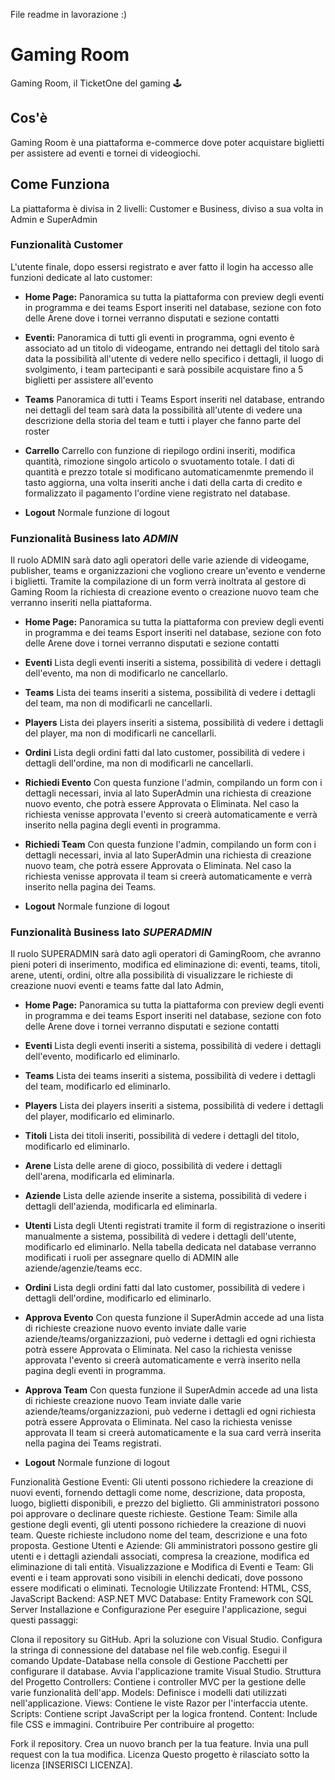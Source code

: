 


File readme in lavorazione :) 


# Gaming Room

Gaming Room, il TicketOne del gaming :joystick:


## Cos'è

Gaming Room è una piattaforma e-commerce dove poter acquistare biglietti per assistere ad eventi e tornei di videogiochi.


## Come Funziona 


La piattaforma è divisa in 2 livelli: Customer e Business, diviso a sua volta in Admin e SuperAdmin

### Funzionalità Customer

L'utente finale, dopo essersi registrato e aver fatto il login ha accesso alle funzioni dedicate al lato customer:

- **Home Page:**
  Panoramica su tutta la piattaforma con preview degli eventi in programma e dei teams Esport inseriti nel database, sezione con foto delle Arene dove i tornei verranno disputati e sezione contatti

- **Eventi:**
  Panoramica di tutti gli eventi in programma, ogni evento è associato ad un titolo di videogame, entrando nei dettagli del titolo sarà data la possibilità all'utente di vedere nello specifico i dettagli, il luogo di svolgimento, i team partecipanti e sarà possibile acquistare fino a 5 biglietti per assistere all'evento

- **Teams**
  Panoramica di tutti i Teams Esport inseriti nel database,  entrando nei dettagli del team sarà data la possibilità all'utente di vedere una descrizione della storia del team e tutti i player che fanno parte del roster

- **Carrello**
  Carrello con funzione di riepilogo ordini inseriti, modifica quantità, rimozione singolo articolo o svuotamento totale.
  I dati di quantità e prezzo totale si modificano automaticamenmte premendo il tasto aggiorna, una volta inseriti anche i dati della carta di credito e formalizzato il pagamento l'ordine viene registrato nel database.

- **Logout**
  Normale funzione di logout

### Funzionalità Business lato _ADMIN_

Il ruolo ADMIN sarà dato agli operatori delle varie aziende di videogame, publisher, teams e organizzazioni che vogliono creare un'evento e venderne i biglietti.
Tramite la compilazione di un form verrà inoltrata al gestore di Gaming Room la richiesta di creazione evento o creazione nuovo team che verranno inseriti nella piattaforma.



- **Home Page:**
  Panoramica su tutta la piattaforma con preview degli eventi in programma e dei teams Esport inseriti nel database, sezione con foto delle Arene dove i tornei verranno disputati e sezione contatti

- **Eventi**
  Lista degli eventi inseriti a sistema, possibilità di vedere i dettagli dell'evento, ma non di modificarlo ne cancellarlo.

- **Teams**
  Lista dei teams inseriti a sistema, possibilità di vedere i dettagli del team, ma non di modificarli ne cancellarli.

- **Players**
  Lista dei players inseriti a sistema, possibilità di vedere i dettagli del player, ma non di modificarli ne cancellarli.
  
- **Ordini**
  Lista degli ordini fatti dal lato customer, possibilità di vedere i dettagli dell'ordine, ma non di modificarli ne cancellarli.

- **Richiedi Evento**
  Con questa funzione l'admin, compilando un form con i dettagli necessari, invia al lato SuperAdmin una richiesta di creazione nuovo evento, che potrà essere Approvata o Eliminata.
  Nel caso la richiesta venisse approvata l'evento si creerà automaticamente e verrà inserito nella pagina degli eventi in programma.

- **Richiedi Team**
  Con questa funzione l'admin, compilando un form con i dettagli necessari, invia al lato SuperAdmin una richiesta di creazione nuovo team, che potrà essere Approvata o Eliminata.
  Nel caso la richiesta venisse approvata il team si creerà automaticamente e verrà inserito nella pagina dei Teams.

- **Logout**
  Normale funzione di logout



### Funzionalità Business lato _SUPERADMIN_

Il ruolo SUPERADMIN sarà dato agli operatori di GamingRoom, che avranno pieni poteri di inserimento, modifica ed eliminazione di: eventi, teams, titoli, arene, utenti, ordini, oltre alla possibilità di visualizzare le richieste di creazione nuovi eventi e teams fatte dal lato Admin, 



- **Home Page:**
  Panoramica su tutta la piattaforma con preview degli eventi in programma e dei teams Esport inseriti nel database, sezione con foto delle Arene dove i tornei verranno disputati e sezione contatti

- **Eventi**
  Lista degli eventi inseriti a sistema, possibilità di vedere i dettagli dell'evento, modificarlo ed eliminarlo.

- **Teams**
  Lista dei teams inseriti a sistema, possibilità di vedere i dettagli del team, modificarlo ed eliminarlo.

- **Players**
  Lista dei players inseriti a sistema, possibilità di vedere i dettagli del player, modificarlo ed eliminarlo.

- **Titoli**
  Lista dei titoli inseriti, possibilità di vedere i dettagli del titolo, modificarlo ed eliminarlo.

- **Arene**
  Lista delle arene di gioco, possibilità di vedere i dettagli dell'arena, modificarla ed eliminarla.

- **Aziende**
  Lista delle aziende inserite a sistema, possibilità di vedere i dettagli dell'azienda, modificarla ed eliminarla.

- **Utenti**
  Lista degli Utenti registrati tramite il form di registrazione o inseriti manualmente a sistema, possibilità di vedere i dettagli dell'utente, modificarlo ed eliminarlo.
  Nella tabella dedicata nel database verranno modificati i ruoli per assegnare quello di ADMIN alle aziende/agenzie/teams ecc.
  
- **Ordini**
  Lista degli ordini fatti dal lato customer, possibilità di vedere i dettagli dell'ordine, modificarlo ed eliminarlo.

- **Approva Evento**
  Con questa funzione il SuperAdmin accede ad una lista di richieste creazione nuovo evento inviate dalle varie aziende/teams/organizzazioni, può vederne i dettagli ed ogni richiesta potrà essere Approvata o Eliminata.
  Nel caso la richiesta venisse approvata l'evento si creerà automaticamente e verrà inserito nella pagina degli eventi in programma.

- **Approva Team**
  Con questa funzione il SuperAdmin accede ad una lista di richieste creazione nuovo Team inviate dalle varie aziende/teams/organizzazioni, può vederne i dettagli ed ogni richiesta potrà essere Approvata o Eliminata.
  Nel caso la richiesta venisse approvata Il team si creerà automaticamente e la sua card verrà inserita nella pagina dei Teams registrati.

- **Logout**
  Normale funzione di logout












Funzionalità
Gestione Eventi: Gli utenti possono richiedere la creazione di nuovi eventi, fornendo dettagli come nome, descrizione, data proposta, luogo, biglietti disponibili, e prezzo del biglietto. Gli amministratori possono poi approvare o declinare queste richieste.
Gestione Team: Simile alla gestione degli eventi, gli utenti possono richiedere la creazione di nuovi team. Queste richieste includono nome del team, descrizione e una foto proposta.
Gestione Utenti e Aziende: Gli amministratori possono gestire gli utenti e i dettagli aziendali associati, compresa la creazione, modifica ed eliminazione di tali entità.
Visualizzazione e Modifica di Eventi e Team: Gli eventi e i team approvati sono visibili in elenchi dedicati, dove possono essere modificati o eliminati.
Tecnologie Utilizzate
Frontend: HTML, CSS, JavaScript
Backend: ASP.NET MVC
Database: Entity Framework con SQL Server
Installazione e Configurazione
Per eseguire l'applicazione, segui questi passaggi:

Clona il repository su GitHub.
Apri la soluzione con Visual Studio.
Configura la stringa di connessione del database nel file web.config.
Esegui il comando Update-Database nella console di Gestione Pacchetti per configurare il database.
Avvia l'applicazione tramite Visual Studio.
Struttura del Progetto
Controllers: Contiene i controller MVC per la gestione delle varie funzionalità dell'app.
Models: Definisce i modelli dati utilizzati nell'applicazione.
Views: Contiene le viste Razor per l'interfaccia utente.
Scripts: Contiene script JavaScript per la logica frontend.
Content: Include file CSS e immagini.
Contribuire
Per contribuire al progetto:

Fork il repository.
Crea un nuovo branch per la tua feature.
Invia una pull request con la tua modifica.
Licenza
Questo progetto è rilasciato sotto la licenza [INSERISCI LICENZA].
